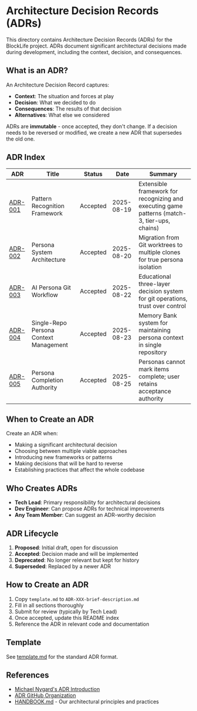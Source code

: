 # Architecture Decision Records (ADRs)

This directory contains Architecture Decision Records (ADRs) for the BlockLife project. ADRs document significant architectural decisions made during development, including the context, decision, and consequences.

## What is an ADR?

An Architecture Decision Record captures:
- **Context**: The situation and forces at play
- **Decision**: What we decided to do
- **Consequences**: The results of that decision
- **Alternatives**: What else we considered

ADRs are **immutable** - once accepted, they don't change. If a decision needs to be reversed or modified, we create a new ADR that supersedes the old one.

## ADR Index

| ADR | Title | Status | Date | Summary |
|-----|-------|--------|------|---------|
| [ADR-001](ADR-001-pattern-recognition-framework.md) | Pattern Recognition Framework | Accepted | 2025-08-19 | Extensible framework for recognizing and executing game patterns (match-3, tier-ups, chains) |
| [ADR-002](ADR-002-persona-system-architecture.md) | Persona System Architecture | Accepted | 2025-08-20 | Migration from Git worktrees to multiple clones for true persona isolation |
| [ADR-003](ADR-003-ai-persona-git-workflow.md) | AI Persona Git Workflow | Accepted | 2025-08-22 | Educational three-layer decision system for git operations, trust over control |
| [ADR-004](ADR-004-single-repo-persona-context-management.md) | Single-Repo Persona Context Management | Accepted | 2025-08-23 | Memory Bank system for maintaining persona context in single repository |
| [ADR-005](ADR-005-persona-completion-authority.md) | Persona Completion Authority | Accepted | 2025-08-25 | Personas cannot mark items complete; user retains acceptance authority |

## When to Create an ADR

Create an ADR when:
- Making a significant architectural decision
- Choosing between multiple viable approaches
- Introducing new frameworks or patterns
- Making decisions that will be hard to reverse
- Establishing practices that affect the whole codebase

## Who Creates ADRs

- **Tech Lead**: Primary responsibility for architectural decisions
- **Dev Engineer**: Can propose ADRs for technical improvements
- **Any Team Member**: Can suggest an ADR-worthy decision

## ADR Lifecycle

1. **Proposed**: Initial draft, open for discussion
2. **Accepted**: Decision made and will be implemented
3. **Deprecated**: No longer relevant but kept for history
4. **Superseded**: Replaced by a newer ADR

## How to Create an ADR

1. Copy `template.md` to `ADR-XXX-brief-description.md`
2. Fill in all sections thoroughly
3. Submit for review (typically by Tech Lead)
4. Once accepted, update this README index
5. Reference the ADR in relevant code and documentation

## Template

See [template.md](template.md) for the standard ADR format.

## References

- [Michael Nygard's ADR Introduction](https://cognitect.com/blog/2011/11/15/documenting-architecture-decisions)
- [ADR GitHub Organization](https://adr.github.io/)
- [HANDBOOK.md](../HANDBOOK.md) - Our architectural principles and practices